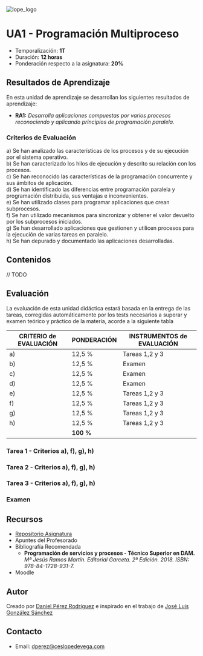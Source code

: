![lope_logo](https://www.ceslopedevega.com/wp-content/uploads/2020/03/pruebalogo.svg_.png)

# UA1 - Programación Multiproceso

- Temporalización: **1T**
- Duración: **12 horas**
- Ponderación respecto a la asignatura: **20%**
## Resultados de Aprendizaje

En esta unidad de aprendizaje se desarrollan los siguientes resultados de aprendizaje:

- **RA1:** *Desarrolla aplicaciones compuestas por varios procesos reconociendo y aplicando principios de programación paralela.*

### Criterios de Evaluación

a) Se han analizado las características de los procesos y de su ejecución por el sistema operativo.  
b) Se han caracterizado los hilos de ejecución y descrito su relación con los procesos.  
c) Se han reconocido las características de la programación concurrente y sus ámbitos de aplicación.  
d) Se han identificado las diferencias entre programación paralela y programación distribuida, sus ventajas e inconvenientes.  
e) Se han utilizado clases para programar aplicaciones que crean subprocesos.  
f) Se han utilizado mecanismos para sincronizar y obtener el valor devuelto por los subprocesos iniciados.  
g) Se han desarrollado aplicaciones que gestionen y utilicen procesos para la ejecución de varias tareas en paralelo.  
h) Se han depurado y documentado las aplicaciones desarrolladas.

## Contenidos

// TODO



## Evaluación

La evaluación de esta unidad didáctica estará basada en la entrega de las tareas, corregidas automáticamente por los tests necesarios a superar y examen teórico y práctico de la materia, acorde a la siguiente tabla

| CRITERIO de EVALUACIÓN | PONDERACIÓN | INSTRUMENTOS de EVALUACIÓN|
|------------------------|-------------|-------------|
| a)                     |12,5 %       | Tareas 1,2 y 3      |
| b)                     |12,5 %       | Examen      |
| c)                     |12,5 %       | Examen      |
| d)                     |12,5 %       | Examen      |
| e)                     |12,5 %       | Tareas 1,2 y 3     |
| f)                     |12,5 %       | Tareas 1,2 y 3      |
| g)                     |12,5 %       | Tareas 1,2 y 3      |
| h)                     |12,5 %       | Tareas 1,2 y 3      |
|                        |**100 %**    |             |


### Tarea 1 - Criterios a), f), g), h)

### Tarea 2 - Criterios a), f), g), h)

### Tarea 3 - Criterios a), f), g), h)

### Examen 



## Recursos

- [Repositorio Asignatura](https://github.com/daniteleco/psp-22-23)
- Apuntes del Profesorado
- Bibliografía Recomendada
  - **Programación de servicios y procesos - Técnico Superior en DAM.** *Mª Jesús Ramos Martín. Editorial Garceta. 2ª Edición. 2018. ISBN: 978-84-1728-931-7.*
- Moodle



## Autor

Creado por [Daniel Pérez Rodríguez](https://twitter.com/daniteleco) e inspirado en el trabajo de [José Luis González Sánchez](https://github.com/joseluisgs/ProgServiciosProcesos-00-2021-2022)

## Contacto
- Email: [dperez@ceslopedevega.com](mailto:dperez@ceslopedevega.com)
